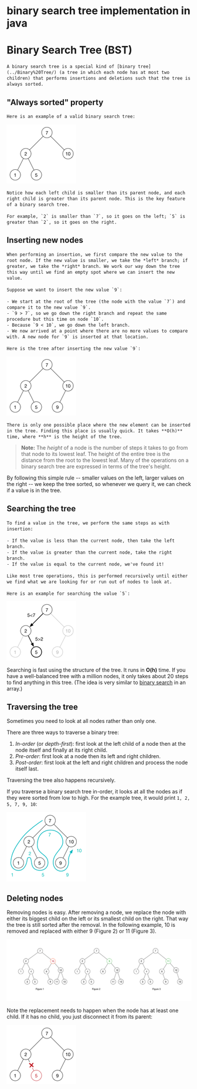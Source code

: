 # binary search tree implementation in java 
# Binary Search Tree (BST)

    A binary search tree is a special kind of [binary tree](../Binary%20Tree/) (a tree in which each node has at most two children) that performs insertions and deletions such that the tree is always sorted.


## "Always sorted" property

    Here is an example of a valid binary search tree:

![A binary search tree](Images/Tree1.png)

    Notice how each left child is smaller than its parent node, and each right child is greater than its parent node. This is the key feature of a binary search tree.

    For example, `2` is smaller than `7`, so it goes on the left; `5` is greater than `2`, so it goes on the right.

## Inserting new nodes

    When performing an insertion, we first compare the new value to the root node. If the new value is smaller, we take the *left* branch; if greater, we take the *right* branch. We work our way down the tree this way until we find an empty spot where we can insert the new value.

    Suppose we want to insert the new value `9`:

    - We start at the root of the tree (the node with the value `7`) and compare it to the new value `9`.
    - `9 > 7`, so we go down the right branch and repeat the same procedure but this time on node `10`.
    - Because `9 < 10`, we go down the left branch.
    - We now arrived at a point where there are no more values to compare with. A new node for `9` is inserted at that location.

    Here is the tree after inserting the new value `9`:

![After adding 9](Images/Tree2.png)

    There is only one possible place where the new element can be inserted in the tree. Finding this place is usually quick. It takes **O(h)** time, where **h** is the height of the tree.

> **Note:** The *height* of a node is the number of steps it takes to go from that node to its lowest leaf. The height of the entire tree is the distance from the root to the lowest leaf. Many of the operations on a binary search tree are expressed in terms of the tree's height.

By following this simple rule -- smaller values on the left, larger values on the right -- we keep the tree sorted, so whenever we query it, we can check if a value is in the tree.

## Searching the tree

    To find a value in the tree, we perform the same steps as with insertion:

    - If the value is less than the current node, then take the left branch.
    - If the value is greater than the current node, take the right branch.
    - If the value is equal to the current node, we've found it!

    Like most tree operations, this is performed recursively until either we find what we are looking for or run out of nodes to look at.

    Here is an example for searching the value `5`:

![Searching the tree](Images/Searching.png)

Searching is fast using the structure of the tree. It runs in **O(h)** time. If you have a well-balanced tree with a million nodes, it only takes about 20 steps to find anything in this tree. (The idea is very similar to [binary search](../Binary%20Search) in an array.)

## Traversing the tree

Sometimes you need to look at all nodes rather than only one.

There are three ways to traverse a binary tree:

1. *In-order* (or *depth-first*): first look at the left child of a node then at the node itself and finally at its right child.
2. *Pre-order*: first look at a node then its left and right children.
3. *Post-order*: first look at the left and right children and process the node itself last.

Traversing the tree also happens recursively.

If you traverse a binary search tree in-order, it looks at all the nodes as if they were sorted from low to high. For the example tree, it would print `1, 2, 5, 7, 9, 10`:

![Traversing the tree](Images/Traversing.png)

## Deleting nodes

Removing nodes is easy. After removing a node, we replace the node with either its biggest child on the left or its smallest child on the right. That way the tree is still sorted after the removal. In the following example, 10 is removed and replaced with either 9 (Figure 2) or 11 (Figure 3).

![Deleting a node with two children](Images/DeleteTwoChildren.png)

Note the replacement needs to happen when the node has at least one child. If it has no child, you just disconnect it from its parent:

![Deleting a leaf node](Images/DeleteLeaf.png)
